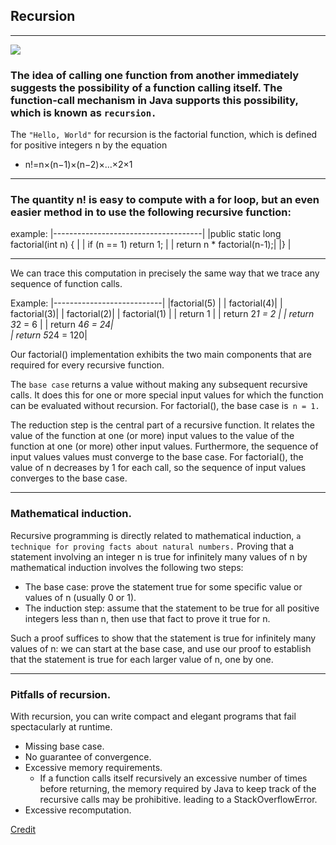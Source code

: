 ## Recursion

<hr>

<p>
<img src="https://github.com/GothamsJoker/DataStructures/blob/master/images/recursion.png">
</p>


### The idea of calling one function from another immediately suggests the possibility of a function calling itself. The function-call mechanism in Java supports this possibility, which is known as `recursion.`

The `"Hello, World"` for recursion is the factorial function, which is defined for positive integers n by the equation
 - n!=n×(n−1)×(n−2)×…×2×1

<hr/>

### The quantity n! is easy to compute with a for loop, but an even easier method in to use the following recursive function:
example:
|-------------------------------------|
|public static long factorial(int n) { |
  |  if (n == 1) return 1; |
 |   return n * factorial(n-1);| 
|} |

<hr/>

We can trace this computation in precisely the same way that we trace any sequence of function calls.

Example:
|---------------------------|
|factorial(5) |
|   factorial(4)| 
|      factorial(3)| 
|         factorial(2)| 
|            factorial(1) | 
|               return 1 | 
|            return 2*1 = 2 | 
|        return 3*2 = 6 | 
|      return 4*6 = 24|  
|    return 5*24 = 120|


Our factorial() implementation exhibits the two main components that are required for every recursive function.

The `base case` returns a value without making any subsequent recursive calls. It does this for one or more special input values for which the function can be evaluated without recursion. For factorial(), the base case is` n = 1.`


The reduction step is the central part of a recursive function. It relates the value of the function at one (or more) input values to the value of the function at one (or more) other input values. Furthermore, the sequence of input values values must converge to the base case. For factorial(), the value of n decreases by 1 for each call, so the sequence of input values converges to the base case.

<hr/>


### Mathematical induction.

Recursive programming is directly related to mathematical induction, `a technique for proving facts about natural numbers.` Proving that a statement involving an integer n is true for infinitely many values of n by mathematical induction involves the following two steps:
- The base case: prove the statement true for some specific value or values of n (usually 0 or 1).
- The induction step: assume that the statement to be true for all positive integers less than n, then use that fact to prove it true for n.


Such a proof suffices to show that the statement is true for infinitely many values of n: we can start at the base case, and use our proof to establish that the statement is true for each larger value of n, one by one.

<hr/>

### Pitfalls of recursion. 

With recursion, you can write compact and elegant programs that fail spectacularly at runtime.
 - Missing base case. 
 - No guarantee of convergence. 
 - Excessive memory requirements. 
    - If a function calls itself recursively an excessive number of times before returning, the memory required by Java to keep track of the recursive calls may be prohibitive. leading to a StackOverflowError.
 - Excessive recomputation. 

[Credit](https://introcs.cs.princeton.edu/java/23recursion/)


